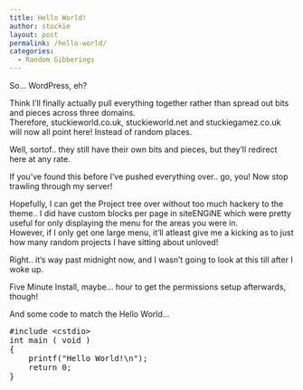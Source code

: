 ```yaml
---
title: Hello World!
author: stuckie
layout: post
permalink: /hello-world/
categories:
  - Random Gibberings
---
```

So&#8230; WordPress, eh?

Think I&#8217;ll finally actually pull everything together rather than spread out bits and pieces across three domains.  
Therefore, stuckieworld.co.uk, stuckieworld.net and stuckiegamez.co.uk will now all point here! Instead of random places.

Well, sortof.. they still have their own bits and pieces, but they&#8217;ll redirect here at any rate.

If you&#8217;ve found this before I&#8217;ve pushed everything over.. go, you! Now stop trawling through my server!

Hopefully, I can get the Project tree over without too much hackery to the theme.. I did have custom blocks per page in siteENGiNE which were pretty useful for only displaying the menu for the areas you were in.  
However, if I only get one large menu, it&#8217;ll atleast give me a kicking as to just how many random projects I have sitting about unloved!

Right.. it&#8217;s way past midnight now, and I wasn&#8217;t going to look at this till after I woke up.

Five Minute Install, maybe&#8230; hour to get the permissions setup afterwards, though!

And some code to match the Hello World&#8230;

<pre>#include &lt;cstdio&gt;
int main ( void )
{
    printf("Hello World!\n");
    return 0;
}</pre>
